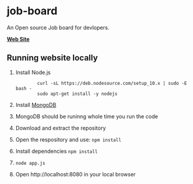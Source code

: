 


# job-board 

An Open source Job board for devlopers.

**[Web Site](https://secret-mountain-34499.herokuapp.com/)**  

## Running website locally 
	
 1. Install Node.js 
			

			    curl -sL https://deb.nodesource.com/setup_10.x | sudo -E bash -
    			sudo apt-get install -y nodejs 
 
 3. Install [MongoDB](https://www.mongodb.com/)
4. MongoDB should be runinng whole time you run the code	
5. Download and extract the repository
6. Open the respository and use: `npm install` 
7. Install dependencies 
	`npm install`  

8. `node app.js` 
9. Open http://localhost:8080 in your local browser 
		
	


	
	
